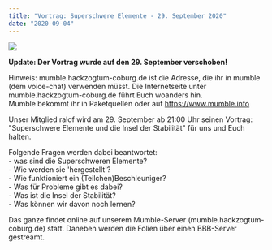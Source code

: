```yaml
---
title: "Vortrag: Superschwere Elemente - 29. September 2020"
date: "2020-09-04"
---
```


![](../images/Periodensystem_Einfach-1024x537.png)

**Update: Der Vortrag wurde auf den 29. September verschoben!**

Hinweis: mumble.hackzogtum-coburg.de ist die Adresse, die ihr in mumble (dem voice-chat) verwenden müsst. Die Internetseite unter mumble.hackzogtum-coburg.de führt Euch woanders hin.  
Mumble bekommt ihr in Paketquellen oder auf https://www.mumble.info  

Unser Mitglied ralof wird am 29. September ab 21:00 Uhr seinen Vortrag: "Superschwere Elemente und die Insel der Stabilität" für uns und Euch halten.

Folgende Fragen werden dabei beantwortet:  
\- was sind die Superschweren Elemente?  
\- Wie werden sie 'hergestellt'?  
\- Wie funktioniert ein (Teilchen)Beschleuniger?  
\- Was für Probleme gibt es dabei?  
\- Was ist die Insel der Stabilität?  
\- Was können wir davon noch lernen?

Das ganze findet online auf unserem Mumble-Server (mumble.hackzogtum-coburg.de) statt. Daneben werden die Folien über einen BBB-Server gestreamt.
